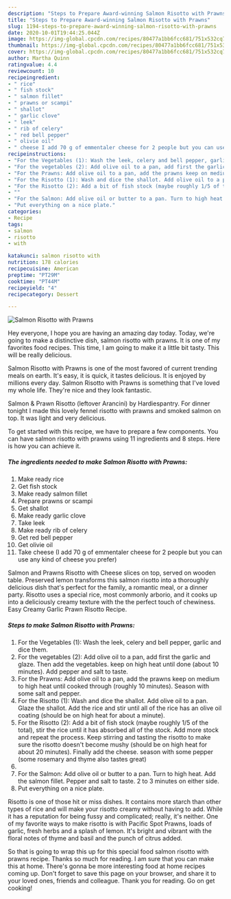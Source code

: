 ```yaml
---
description: "Steps to Prepare Award-winning Salmon Risotto with Prawns"
title: "Steps to Prepare Award-winning Salmon Risotto with Prawns"
slug: 1194-steps-to-prepare-award-winning-salmon-risotto-with-prawns
date: 2020-10-01T19:44:25.044Z
image: https://img-global.cpcdn.com/recipes/80477a1bb6fcc681/751x532cq70/salmon-risotto-with-prawns-recipe-main-photo.jpg
thumbnail: https://img-global.cpcdn.com/recipes/80477a1bb6fcc681/751x532cq70/salmon-risotto-with-prawns-recipe-main-photo.jpg
cover: https://img-global.cpcdn.com/recipes/80477a1bb6fcc681/751x532cq70/salmon-risotto-with-prawns-recipe-main-photo.jpg
author: Martha Quinn
ratingvalue: 4.4
reviewcount: 10
recipeingredient:
- " rice"
- " fish stock"
- " salmon fillet"
- " prawns or scampi"
- " shallot"
- " garlic clove"
- " leek"
- " rib of celery"
- " red bell pepper"
- " olivie oil"
- " cheese I add 70 g of emmentaler cheese for 2 people but you can use any kind of cheese you prefer"
recipeinstructions:
- "For the Vegetables (1): Wash the leek, celery and bell pepper, garlic and dice them."
- "For the vegetables (2): Add olive oil to a pan, add first the garlic and glaze. Then add the vegetables. keep on high heat until done (about 10 minutes). Add pepper and salt to taste."
- "For the Prawns: Add olive oil to a pan, add the prawns keep on medium to high heat until cooked through (roughly 10 minutes). Season with some salt and pepper."
- "For the Risotto (1): Wash and dice the shallot. Add olive oil to a pan. Glaze the shallot. Add the rice and stir until all of the rice has an olive oil coating (should be on high heat for about a minute)."
- "For the Risotto (2): Add a bit of fish stock (maybe roughly 1/5 of the total), stir the rice until it has absorbed all of the stock. Add more stock and repeat the process. Keep stirring and tasting the risotto to make sure the risotto doesn&#39;t become mushy (should be on high heat for about 20 minutes). Finally add the cheese. season with some pepper (some rosemary and thyme also tastes great)"
- ""
- "For the Salmon: Add olive oil or butter to a pan. Turn to high heat. Add the salmon fillet. Pepper and salt to taste. 2 to 3 minutes on either side."
- "Put everything on a nice plate."
categories:
- Recipe
tags:
- salmon
- risotto
- with

katakunci: salmon risotto with 
nutrition: 178 calories
recipecuisine: American
preptime: "PT29M"
cooktime: "PT44M"
recipeyield: "4"
recipecategory: Dessert

---
```



![Salmon Risotto with Prawns](https://img-global.cpcdn.com/recipes/80477a1bb6fcc681/751x532cq70/salmon-risotto-with-prawns-recipe-main-photo.jpg)

Hey everyone, I hope you are having an amazing day today. Today, we're going to make a distinctive dish, salmon risotto with prawns. It is one of my favorites food recipes. This time, I am going to make it a little bit tasty. This will be really delicious.

Salmon Risotto with Prawns is one of the most favored of current trending meals on earth. It's easy, it is quick, it tastes delicious. It is enjoyed by millions every day. Salmon Risotto with Prawns is something that I've loved my whole life. They're nice and they look fantastic.

Salmon &amp; Prawn Risotto (leftover Arancini) by Hardiespantry. For dinner tonight I made this lovely fennel risotto with prawns and smoked salmon on top. It was light and very delicious.


To get started with this recipe, we have to prepare a few components. You can have salmon risotto with prawns using 11 ingredients and 8 steps. Here is how you can achieve it.

<!--inarticleads1-->

##### The ingredients needed to make Salmon Risotto with Prawns:

1. Make ready  rice
1. Get  fish stock
1. Make ready  salmon fillet
1. Prepare  prawns or scampi
1. Get  shallot
1. Make ready  garlic clove
1. Take  leek
1. Make ready  rib of celery
1. Get  red bell pepper
1. Get  olivie oil
1. Take  cheese (I add 70 g of emmentaler cheese for 2 people but you can use any kind of cheese you prefer)


Salmon and Prawns Risotto with Cheese slices on top, served on wooden table. Preserved lemon transforms this salmon risotto into a thoroughly delicious dish that&#39;s perfect for the family, a romantic meal, or a dinner party. Risotto uses a special rice, most commonly arborio, and it cooks up into a deliciously creamy texture with the the perfect touch of chewiness. Easy Creamy Garlic Prawn Risotto Recipe. 

<!--inarticleads2-->

##### Steps to make Salmon Risotto with Prawns:

1. For the Vegetables (1): Wash the leek, celery and bell pepper, garlic and dice them.
1. For the vegetables (2): Add olive oil to a pan, add first the garlic and glaze. Then add the vegetables. keep on high heat until done (about 10 minutes). Add pepper and salt to taste.
1. For the Prawns: Add olive oil to a pan, add the prawns keep on medium to high heat until cooked through (roughly 10 minutes). Season with some salt and pepper.
1. For the Risotto (1): Wash and dice the shallot. Add olive oil to a pan. Glaze the shallot. Add the rice and stir until all of the rice has an olive oil coating (should be on high heat for about a minute).
1. For the Risotto (2): Add a bit of fish stock (maybe roughly 1/5 of the total), stir the rice until it has absorbed all of the stock. Add more stock and repeat the process. Keep stirring and tasting the risotto to make sure the risotto doesn&#39;t become mushy (should be on high heat for about 20 minutes). Finally add the cheese. season with some pepper (some rosemary and thyme also tastes great)
1. 
1. For the Salmon: Add olive oil or butter to a pan. Turn to high heat. Add the salmon fillet. Pepper and salt to taste. 2 to 3 minutes on either side.
1. Put everything on a nice plate.


Risotto is one of those hit or miss dishes. It contains more starch than other types of rice and will make your risotto creamy without having to add. While it has a reputation for being fussy and complicated; really, it&#39;s neither. One of my favorite ways to make risotto is with Pacific Spot Prawns, loads of garlic, fresh herbs and a splash of lemon. It&#39;s bright and vibrant with the floral notes of thyme and basil and the punch of citrus added. 

So that is going to wrap this up for this special food salmon risotto with prawns recipe. Thanks so much for reading. I am sure that you can make this at home. There's gonna be more interesting food at home recipes coming up. Don't forget to save this page on your browser, and share it to your loved ones, friends and colleague. Thank you for reading. Go on get cooking!
